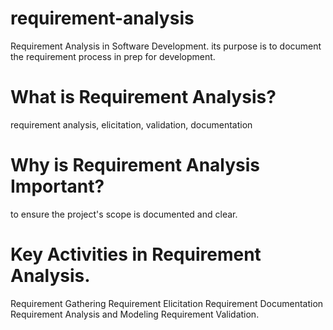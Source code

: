 # requirement-analysis

Requirement Analysis in Software Development.
its purpose is to document the requirement process in prep for development.

# What is Requirement Analysis?
requirement analysis, elicitation, validation, documentation

# Why is Requirement Analysis Important?

to ensure the project's scope is documented and clear.

# Key Activities in Requirement Analysis.
Requirement Gathering
Requirement Elicitation
Requirement Documentation
Requirement Analysis and Modeling
Requirement Validation.



